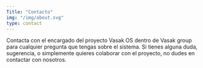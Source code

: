 ```yaml
---
Title: "Contacto"
img: "/img/about.svg"
type: contact
---
```


Contacta con el encargado del proyecto Vasak OS dentro de Vasak group para cualquier pregunta que tengas sobre el sistema. Si tienes alguna duda, sugerencia, o simplemente quieres colaborar con el proyecto, no dudes en contactar con nosotros.